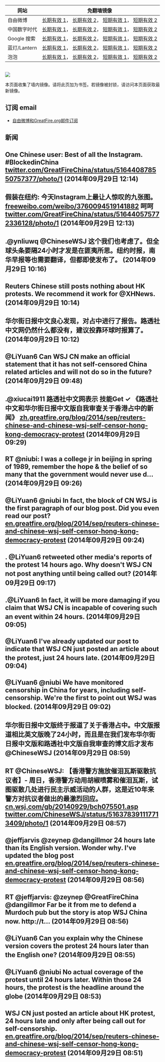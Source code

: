 <table>
    <thead>
        <tr>
            <th>网站</th>
            <th>免翻墙镜像</th>
        </tr>
    </thead>
    <tbody>    
        <tr>
            <td>自由微博</td>
            <td>            
                <a href="https://edgecastcdn.net/00107ED/freeweibo/" target="_BLANK">长期有效 1</a>，            
                <a href="https://objects.dreamhost.com/freeweibo/index.html" target="_BLANK">长期有效 2</a>，            
                <a href="https://fw3.azurewebsites.net" target="_BLANK">短期有效 1</a>，            
                <a href="https://d1stdkq55ggsv7.cloudfront.net" target="_BLANK">短期有效 2</a>
            </td>
        </tr>    
        <tr>
            <td>中国数字时代</td>
            <td>            
                <a href="https://a248.e.akamai.net/f/1/1/1/dci.download.akamai.com/35985/159415/1/c/" target="_BLANK">长期有效 1</a>，            
                <a href="https://objects.dreamhost.com/cdt/index.html" target="_BLANK">长期有效 2</a>，            
                <a href="https://1ff2d.azurewebsites.net" target="_BLANK">短期有效 1</a>，            
                <a href="https://d29jekp4emy41a.cloudfront.net" target="_BLANK">短期有效 2</a>
            </td>
        </tr>    
        <tr>
            <td>Google 搜索</td>
            <td>            
                <a href="https://edgecastcdn.net/00107ED/g/" target="_BLANK">长期有效 1</a>，            
                <a href="https://objects.dreamhost.com/goo/index.html" target="_BLANK">长期有效 2</a>，            
                <a href="https://865ba.azurewebsites.net" target="_BLANK">短期有效 1</a>，            
                <a href="https://d3vv89cvqbrqlq.cloudfront.net" target="_BLANK">短期有效 2</a>
            </td>
        </tr>    
        <tr>
            <td>蓝灯/Lantern</td>
            <td>            
                <a href="https://a248.e.akamai.net/f/1/1/1/dci.download.akamai.com/35985/159415/1/l/" target="_BLANK">长期有效 1</a>，            
                <a href="https://objects.dreamhost.com/lantern/index.html" target="_BLANK">长期有效 2</a>，            
                <a href="https://c7511.azurewebsites.net" target="_BLANK">短期有效 1</a>，            
                <a href="https://dx1djqjpnvurw.cloudfront.net" target="_BLANK">短期有效 2</a>
            </td>
        </tr>    
        <tr>
            <td>泡泡</td>
            <td>            
                <a href="https://edgecastcdn.net/00107ED/paopao/" target="_BLANK">长期有效 1</a>，            
                <a href="https://objects.dreamhost.com/paopao/index.html" target="_BLANK">长期有效 2</a>，            
                <a href="https://paopao2.azurewebsites.net" target="_BLANK">短期有效 1</a>，            
                <a href="https://d19ysv8o6fv16v.cloudfront.net" target="_BLANK">短期有效 2</a>
            </td>
        </tr>
    </tbody>
</table>
<br/>
<img src="https://raw.githubusercontent.com/greatfire/z/master/logos.gif" />

本页面收集了墙内镜像。请将此页加为书签。若镜像被封锁，请访问本页面获取最新镜像。

## 订阅 email
* <a href="https://b.us7.list-manage.com/subscribe?u=854fca58782082e0cbdf204a0&id=c78949b93c">自由微博和GreatFire.org邮件订阅</a>
    
## 新闻
One Chinese user: Best of all the Instagram. #BlockedinChina <a href="https://twitter.com/GreatFireChina/status/516440878550757377/photo/1" target="_BLANK">twitter.com/GreatFireChina/status/516440878550757377/photo/1</a> (2014年09月29日 12:14)
 ---
假装在纽约: 今天Instagram上最让人惊叹的九张图。 <a href="https://freeweibo.com/weibo/3760094519141882" target="_BLANK">freeweibo.com/weibo/3760094519141882</a> 呵呵 <a href="https://twitter.com/GreatFireChina/status/516440575772336128/photo/1" target="_BLANK">twitter.com/GreatFireChina/status/516440575772336128/photo/1</a> (2014年09月29日 12:13)
 ---
.@ynliuwq @ChineseWSJ 这个我们也考虑了。但全球头条要隔24小时才发是在匪夷所思。纽约时报，南华早报等也需要翻译，但都即使发布了。 (2014年09月29日 10:16)
 ---
Reuters Chinese still posts nothing about HK protests. We recommend it work for @XHNews. (2014年09月29日 10:14)
 ---
华尔街日报中文良心发现，对占中进行了报告。路透社中文网仍然什么都没有，建议投靠环球时报算了。 (2014年09月29日 10:12)
 ---
@LiYuan6 Can WSJ CN make an official statement that it has not self-censored China related articles and will not do so in the future? (2014年09月29日 09:48)
 ---
.@xiucai1911 路透社中文网表示 技能Get ✓   《路透社中文和华尔街日报中文版自我审查关于香港占中的新闻》 <a href="https://zh.greatfire.org/blog/2014/sep/reuters-chinese-and-chinese-wsj-self-censor-hong-kong-democracy-protest" target="_BLANK">zh.greatfire.org/blog/2014/sep/reuters-chinese-and-chinese-wsj-self-censor-hong-kong-democracy-protest</a> (2014年09月29日 09:29)
 ---
RT @niubi: I was a college jr in beijing in spring of 1989, remember the hope &amp; the belief of so many that the government would never use d… (2014年09月29日 09:26)
 ---
@LiYuan6 @niubi In fact, the block of CN WSJ is the first paragraph of our blog post. Did you even read our post? <a href="https://en.greatfire.org/blog/2014/sep/reuters-chinese-and-chinese-wsj-self-censor-hong-kong-democracy-protest" target="_BLANK">en.greatfire.org/blog/2014/sep/reuters-chinese-and-chinese-wsj-self-censor-hong-kong-democracy-protest</a> (2014年09月29日 09:24)
 ---
. @LiYuan6 retweeted other media's reports of the protest 14 hours ago. Why doesn't WSJ CN not post anything until being called out? (2014年09月29日 09:17)
 ---
.@LiYuan6 In fact, it will be more damaging if you claim that WSJ CN is incapable of covering such an event within 24 hours. (2014年09月29日 09:05)
 ---
@LiYuan6 I've already updated our post to indicate that WSJ CN just posted an article about the protest, just 24 hours late. (2014年09月29日 09:04)
 ---
@LiYuan6 @niubi We have monitored censorship in China for years, including self-censorship. We're the first to point out WSJ was blocked. (2014年09月29日 09:02)
 ---
华尔街日报中文版终于报道了关于香港占中。中文版报道相比英文版晚了24小时，而且是在我们发布华尔街日报中文版和路透社中文版自我审查的博文后才发布
@ChineseWSJ (2014年09月29日 08:59)
 ---
RT @ChineseWSJ: 【香港警方施放催泪瓦斯驱散抗议者】- 周日，香港警方动用胡椒喷雾和催泪瓦斯，试图驱散几处进行民主示威活动的人群，这是近10年来警方对抗议者做出的最激烈回应。 <a href="http://cn.wsj.com/gb/20140929/bch075501.asp" target="_BLANK">cn.wsj.com/gb/20140929/bch075501.asp</a> <a href="https://twitter.com/ChineseWSJ/status/516378391117713409/photo/1" target="_BLANK">twitter.com/ChineseWSJ/status/516378391117713409/photo/1</a> (2014年09月29日 08:57)
 ---
@jeffjarvis @zeynep @dangillmor 24 hours late than its English version. Wonder why. I've updated the blog post <a href="https://en.greatfire.org/blog/2014/sep/reuters-chinese-and-chinese-wsj-self-censor-hong-kong-democracy-protest" target="_BLANK">en.greatfire.org/blog/2014/sep/reuters-chinese-and-chinese-wsj-self-censor-hong-kong-democracy-protest</a> (2014年09月29日 08:56)
 ---
RT @jeffjarvis: @zeynep @GreatFireChina @dangillmor Far be it from me to defend a Murdoch pub but the story is atop WSJ China now. http://t… (2014年09月29日 08:56)
 ---
@LiYuan6 Can you explain why the Chinese version covers the protest 24 hours later than the English one? (2014年09月29日 08:55)
 ---
@LiYuan6 @niubi No actual coverage of the protest until 24 hours later. Within those 24 hours, the protest is the headline around the globe (2014年09月29日 08:53)
 ---
WSJ CN just posted an article about HK protest, 24 hours late and only after being call out for self-censorship. <a href="https://en.greatfire.org/blog/2014/sep/reuters-chinese-and-chinese-wsj-self-censor-hong-kong-democracy-protest" target="_BLANK">en.greatfire.org/blog/2014/sep/reuters-chinese-and-chinese-wsj-self-censor-hong-kong-democracy-protest</a> (2014年09月29日 08:51)
 ---
